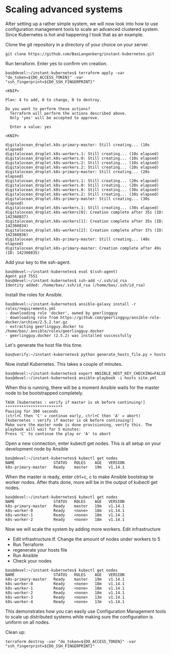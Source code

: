 # Scaling advanced systems

After setting up a rather simple system, we will now look into how to use configuration management tools to scale an advanced clustered system. Since Kubernetes is hot and happening I took that as an example.

Clone the git repository in a directory of your choice on your server.

```SHELL
git clone https://github.com/BasLangenberg/instant-kubernetes.git
```

Run terraform. Enter yes to confirm vm creation.

```SHELL
bas@devel:~/instant-kubernetes$ terraform apply -var "do_token=${DO_ACCESS_TOKEN}" -var "ssh_fingerprint=${DO_SSH_FINGERPRINT}"

<KNIP>

Plan: 4 to add, 0 to change, 0 to destroy.

Do you want to perform these actions?
  Terraform will perform the actions described above.
  Only 'yes' will be accepted to approve.

  Enter a value: yes

<KNIP>

digitalocean_droplet.k8s-primary-master: Still creating... (10s elapsed)
digitalocean_droplet.k8s-workers.1: Still creating... (10s elapsed)
digitalocean_droplet.k8s-workers.0: Still creating... (10s elapsed)
digitalocean_droplet.k8s-workers.2: Still creating... (10s elapsed)
digitalocean_droplet.k8s-workers.2: Still creating... (20s elapsed)
digitalocean_droplet.k8s-primary-master: Still creating... (20s elapsed)
digitalocean_droplet.k8s-workers.1: Still creating... (20s elapsed)
digitalocean_droplet.k8s-workers.0: Still creating... (20s elapsed)
digitalocean_droplet.k8s-workers.0: Still creating... (30s elapsed)
digitalocean_droplet.k8s-workers.2: Still creating... (30s elapsed)
digitalocean_droplet.k8s-primary-master: Still creating... (30s elapsed)
digitalocean_droplet.k8s-workers.1: Still creating... (30s elapsed)
digitalocean_droplet.k8s-workers[0]: Creation complete after 35s (ID: 142360837)
digitalocean_droplet.k8s-workers[1]: Creation complete after 35s (ID: 142360834)
digitalocean_droplet.k8s-workers[2]: Creation complete after 37s (ID: 142360836)
digitalocean_droplet.k8s-primary-master: Still creating... (40s elapsed)
digitalocean_droplet.k8s-primary-master: Creation complete after 49s (ID: 142360835)
```

Add your key to the ssh-agent.

```SHELL
bas@devel:~/instant-kubernetes$ eval $(ssh-agent)
Agent pid 7551
bas@devel:~/instant-kubernetes$ ssh-add ~/.ssh/id_rsa
Identity added: /home/bas/.ssh/id_rsa (/home/bas/.ssh/id_rsa)
```

Install the roles for Ansible.

```SHELL
bas@devel:~/instant-kubernetes$ ansible-galaxy install -r roles/requirements.yml
- downloading role 'docker', owned by geerlingguy
- downloading role from https://github.com/geerlingguy/ansible-role-docker/archive/2.5.2.tar.gz
- extracting geerlingguy.docker to /home/bas/.ansible/roles/geerlingguy.docker
- geerlingguy.docker (2.5.2) was installed successfully
```

Let's generate the host file this time.

```SHELL
bas@verify:~/instant-kubernetes$ python generate_hosts_file.py > hosts
```

Now install Kubernetes. This takes a couple of minutes.

```SHELL
bas@devel:~/instant-kubernetes$ export ANSIBLE_HOST_KEY_CHECKING=FALSE
bas@devel:~/instant-kubernetes$ ansible-playbook -i hosts site.yml
```

When this is running, there will be a moment Ansible waits for the master node to be bootstrapped completely.

```SHELL
TASK [kubernetes : verify if master is ok before continuing!] *************************
Pausing for 300 seconds
(ctrl+C then 'C' = continue early, ctrl+C then 'A' = abort)
[kubernetes : verify if master is ok before continuing!]
Make sure the master node is done provisioning, verify this. The playbook will wait for 5 minutes:
Press 'C' to continue the play or 'A' to abort
```

Open a new connection, enter kubectl get nodes. This is all setup on your development node by Ansible

```SHELL
bas@devel:~/instant-kubernetes$ kubectl get nodes
NAME                 STATUS   ROLES    AGE   VERSION
k8s-primary-master   Ready    master   19m   v1.14.1
```

When the master is ready, enter ctrl+c, c to make Ansible bootstrap te worker nodes. After thats done, more will be in the output of kubectl get nodes.

```SHELL
bas@devel:~/instant-kubernetes$ kubectl get nodes
NAME                 STATUS   ROLES    AGE   VERSION
k8s-primary-master   Ready    master   19m   v1.14.1
k8s-worker-0         Ready    <none>   18m   v1.14.1
k8s-worker-1         Ready    <none>   18m   v1.14.1
k8s-worker-2         Ready    <none>   18m   v1.14.1
```

Now we will scale the system by adding more workers. Edit infrastructure 

- Edit infrastructure.tf. Change the amount of nodes under workers to 5
- Run Terraform
- regenerate your hosts file
- Run Ansible
- Check your nodes

```
bas@devel:~/instant-kubernetes$ kubectl get nodes
NAME                 STATUS   ROLES    AGE   VERSION
k8s-primary-master   Ready    master   19m   v1.14.1
k8s-worker-0         Ready    <none>   18m   v1.14.1
k8s-worker-1         Ready    <none>   18m   v1.14.1
k8s-worker-2         Ready    <none>   18m   v1.14.1
k8s-worker-3         Ready    <none>   13m   v1.14.1
k8s-worker-4         Ready    <none>   13m   v1.14.1
```

This demonstrates how you can easily use Configuration Management tools to scale up distributed systems while making sure the configuration is uniform on all nodes.

Clean up:
```
terraform destroy -var "do_token=${DO_ACCESS_TOKEN}" -var "ssh_fingerprint=${DO_SSH_FINGERPRINT}"
```